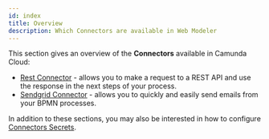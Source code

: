 ```yaml
---
id: index
title: Overview
description: Which Connectors are available in Web Modeler
---
```


This section gives an overview of the **Connectors** available in Camunda Cloud:

- [Rest Connector](rest.md) - allows you to make a request to a REST API and use the response in the next steps of your process.
- [Sendgrid Connector](sendgrid.md) - allows you to quickly and easily send emails from your BPMN processes.

In addition to these sections, you may also be interested in how to configure [Connectors Secrets](../../../../console/manage-clusters/manage-secrets.md).

